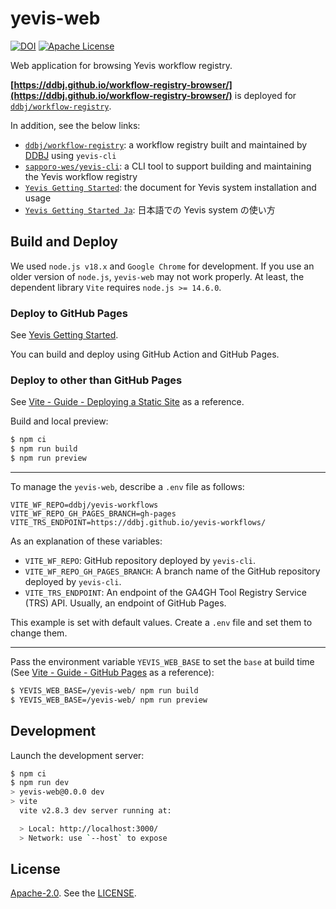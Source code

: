# yevis-web

[![DOI](https://zenodo.org/badge/442338847.svg)](https://zenodo.org/badge/latestdoi/442338847)
[![Apache License](https://img.shields.io/badge/license-Apache%202.0-orange.svg?style=flat&color=important)](http://www.apache.org/licenses/LICENSE-2.0)

Web application for browsing Yevis workflow registry.

**[https://ddbj.github.io/workflow-registry-browser/](https://ddbj.github.io/workflow-registry-browser/)** is deployed for [`ddbj/workflow-registry`](https://github.com/ddbj/workflow-registry).

In addition, see the below links:

- [`ddbj/workflow-registry`](https://github.com/ddbj/workflow-registry): a workflow registry built and maintained by [DDBJ](https://www.ddbj.nig.ac.jp/) using `yevis-cli`
- [`sapporo-wes/yevis-cli`](https://github.com/sapporo-wes/yevis-cli): a CLI tool to support building and maintaining the Yevis workflow registry
- [`Yevis Getting Started`](https://sapporo-wes.github.io/yevis-cli/getting_started): the document for Yevis system installation and usage
- [`Yevis Getting Started Ja`](https://sapporo-wes.github.io/yevis-cli/getting_started_ja): 日本語での Yevis system の使い方

## Build and Deploy

We used `node.js v18.x` and `Google Chrome` for development.
If you use an older version of `node.js`, `yevis-web` may not work properly.
At least, the dependent library `Vite` requires `node.js >= 14.6.0`.

### Deploy to GitHub Pages

See [Yevis Getting Started](https://sapporo-wes.github.io/yevis-cli/getting_started#2-preparation-of-yevis-web).

You can build and deploy using GitHub Action and GitHub Pages.

### Deploy to other than GitHub Pages

See [Vite - Guide - Deploying a Static Site](https://vitejs.dev/guide/static-deploy.html) as a reference.

Build and local preview:

```bash
$ npm ci
$ npm run build
$ npm run preview
```

---

To manage the `yevis-web`, describe a `.env` file as follows:

```
VITE_WF_REPO=ddbj/yevis-workflows
VITE_WF_REPO_GH_PAGES_BRANCH=gh-pages
VITE_TRS_ENDPOINT=https://ddbj.github.io/yevis-workflows/
```

As an explanation of these variables:

- `VITE_WF_REPO`: GitHub repository deployed by `yevis-cli`.
- `VITE_WF_REPO_GH_PAGES_BRANCH`: A branch name of the GitHub repository deployed by `yevis-cli`.
- `VITE_TRS_ENDPOINT`: An endpoint of the GA4GH Tool Registry Service (TRS) API. Usually, an endpoint of GitHub Pages.

This example is set with default values.
Create a `.env` file and set them to change them.

---

Pass the environment variable `YEVIS_WEB_BASE` to set the `base` at build time (See [Vite - Guide - GitHub Pages](https://vitejs.dev/guide/static-deploy.html#github-pages) as a reference):

```bash
$ YEVIS_WEB_BASE=/yevis-web/ npm run build
$ YEVIS_WEB_BASE=/yevis-web/ npm run preview
```

## Development

Launch the development server:

```bash
$ npm ci
$ npm run dev
> yevis-web@0.0.0 dev
> vite
  vite v2.8.3 dev server running at:

  > Local: http://localhost:3000/
  > Network: use `--host` to expose
```

## License

[Apache-2.0](https://www.apache.org/licenses/LICENSE-2.0).
See the [LICENSE](https://github.com/sapporo-wes/yevis-web/blob/main/LICENSE).
